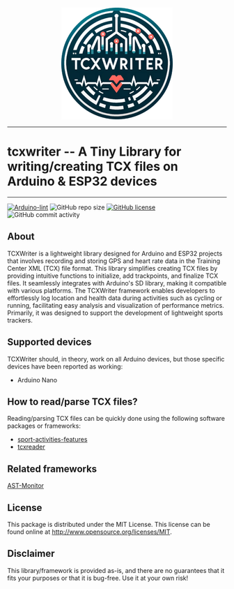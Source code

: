 <p align="center">
  <img width="256" src="./.github/logo/tcxwriter_logo_512.png">
</p>

---

# tcxwriter -- A Tiny Library for writing/creating TCX files on Arduino & ESP32 devices

---

[![Arduino-lint](https://github.com/firefly-cpp/TCXWriter/actions/workflows/arduino-lint.yml/badge.svg)](https://github.com/firefly-cpp/TCXWriter/actions/workflows/arduino-lint.yml)
![GitHub repo size](https://img.shields.io/github/repo-size/firefly-cpp/TCXWriter?style=flat-square)
[![GitHub license](https://img.shields.io/github/license/firefly-cpp/TCXWriter.svg)](https://github.com/firefly-cpp/TCXWriter/blob/master/LICENSE)
![GitHub commit activity](https://img.shields.io/github/commit-activity/w/firefly-cpp/TCXWriter.svg)

## About

TCXWriter is a lightweight library designed for Arduino and ESP32 projects that involves recording and storing GPS and heart rate data in the Training Center XML (TCX) file format. This library simplifies creating TCX files by providing intuitive functions to initialize, add trackpoints, and finalize TCX files. It seamlessly integrates with Arduino's SD library, making it compatible with various platforms. The TCXWriter framework enables developers to effortlessly log location and health data during activities such as cycling or running, facilitating easy analysis and visualization of performance metrics. Primarily, it was designed to support the development of lightweight sports trackers.

## Supported devices

TCXWriter should, in theory, work on all Arduino devices, but those specific devices have been reported as working:

-   Arduino Nano

## How to read/parse TCX files?

Reading/parsing TCX files can be quickly done using the following software packages or frameworks:

-   [sport-activities-features](https://github.com/firefly-cpp/sport-activities-features)
-   [tcxreader](https://github.com/alenrajsp/tcxreader)

## Related frameworks

[AST-Monitor](https://github.com/firefly-cpp/AST-Monitor)

## License

This package is distributed under the MIT License. This license can be found online at <http://www.opensource.org/licenses/MIT>.

## Disclaimer

This library/framework is provided as-is, and there are no guarantees that it fits your purposes or that it is bug-free. Use it at your own risk!
